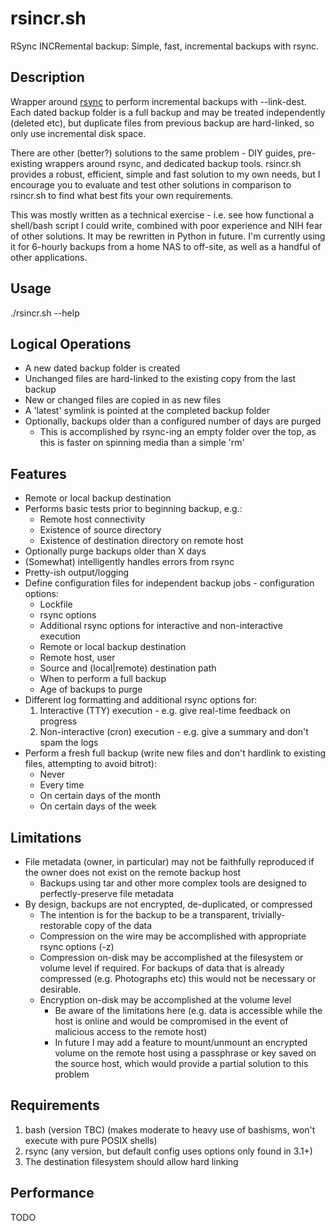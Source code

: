 # rsincr.sh
RSync INCRemental backup: Simple, fast, incremental backups with rsync.

## Description
Wrapper around [rsync](https://rsync.samba.org/) to perform incremental backups with --link-dest. Each dated backup folder is a full backup and may be treated independently (deleted etc), but duplicate files from previous backup are hard-linked, so only use incremental disk space.

There are other (better?) solutions to the same problem - DIY guides, pre-existing wrappers around rsync, and dedicated backup tools. rsincr.sh provides a robust, efficient, simple and fast solution to my own needs, but I encourage you to evaluate and test other solutions in comparison to rsincr.sh to find what best fits your own requirements.

This was mostly written as a technical exercise - i.e. see how functional a shell/bash script I could write, combined with poor experience and NIH fear of other solutions. It may be rewritten in Python in future. I'm currently using it for 6-hourly backups from a home NAS to off-site, as well as a handful of other applications.

## Usage
./rsincr.sh --help

## Logical Operations
- A new dated backup folder is created
- Unchanged files are hard-linked to the existing copy from the last backup
- New or changed files are copied in as new files
- A 'latest' symlink is pointed at the completed backup folder
- Optionally, backups older than a configured number of days are purged
  - This is accomplished by rsync-ing an empty folder over the top, as this is faster on spinning media than a simple 'rm'

## Features
- Remote or local backup destination
- Performs basic tests prior to beginning backup, e.g.:
  - Remote host connectivity
  - Existence of source directory
  - Existence of destination directory on remote host
- Optionally purge backups older than X days
- (Somewhat) intelligently handles errors from rsync
- Pretty-ish output/logging
- Define configuration files for independent backup jobs - configuration options:
  - Lockfile
  - rsync options
  - Additional rsync options for interactive and non-interactive execution
  - Remote or local backup destination
  - Remote host, user
  - Source and (local|remote) destination path
  - When to perform a full backup
  - Age of backups to purge
- Different log formatting and additional rsync options for:
  1. Interactive (TTY) execution - e.g. give real-time feedback on progress
  2. Non-interactive (cron) execution - e.g. give a summary and don't spam the logs
- Perform a fresh full backup (write new files and don't hardlink to existing files, attempting to avoid bitrot):
  - Never
  - Every time
  - On certain days of the month
  - On certain days of the week

## Limitations
- File metadata (owner, in particular) may not be faithfully reproduced if the owner does not exist on the remote backup host
  - Backups using tar and other more complex tools are designed to perfectly-preserve file metadata
- By design, backups are not encrypted, de-duplicated, or compressed
  - The intention is for the backup to be a transparent, trivially-restorable copy of the data
  - Compression on the wire may be accomplished with appropriate rsync options (-z)
  - Compression on-disk may be accomplished at the filesystem or volume level if required. For backups of data that is already compressed (e.g. Photographs etc) this would not be necessary or desirable.
  - Encryption on-disk may be accomplished at the volume level
    - Be aware of the limitations here (e.g. data is accessible while the host is online and would be compromised in the event of malicious access to the remote host)
    - In future I may add a feature to mount/unmount an encrypted volume on the remote host using a passphrase or key saved on the source host, which would provide a partial solution to this problem

## Requirements
1. bash (version TBC) (makes moderate to heavy use of bashisms, won't execute with pure POSIX shells)
2. rsync (any version, but default config uses options only found in 3.1+)
3. The destination filesystem should allow hard linking

## Performance
TODO
